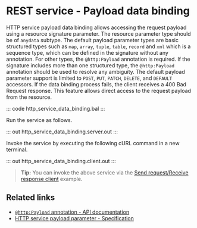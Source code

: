 # REST service - Payload data binding

HTTP service payload data binding allows accessing the request payload using a resource signature parameter. The resource parameter type should be of `anydata` subtype. The default payload parameter types are basic structured types such as `map`, `array`, `tuple`, `table`, `record` and `xml` which is a sequence type, which can be defined in the signature without any annotation. For other types, the `@http:Payload` annotation is required. If the signature includes more than one structured type, the `@http:Payload` annotation should be used to resolve any ambiguity. The default payload parameter support is limited to `POST`, `PUT`, `PATCH`, `DELETE`, and `DEFAULT` accessors. If the data binding process fails, the client receives a 400 Bad Request response. This feature allows direct access to the request payload from the resource.

::: code http_service_data_binding.bal :::

Run the service as follows.

::: out http_service_data_binding.server.out :::

Invoke the service by executing the following cURL command in a new terminal.

::: out http_service_data_binding.client.out :::

>**Tip:** You can invoke the above service via the [Send request/Receive response client](/learn/by-example/http-client-send-request-receive-response/) example.

## Related links
- [`@http:Payload` annotation - API documentation](https://lib.ballerina.io/ballerina/http/latest/annotations#Payload)
- [HTTP service payload parameter - Specification](/spec/http/#2344-payload-parameter)
